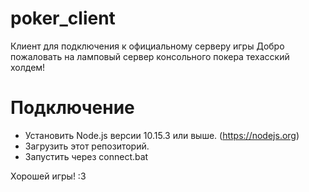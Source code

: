 # poker_client
Клиент для подключения к официальному серверу игры
Добро пожаловать на ламповый сервер консольного покера техасский холдем!
# Подключение
- Установить Node.js версии 10.15.3 или выше. (https://nodejs.org)
- Загрузить этот репозиторий.
- Запустить через connect.bat

Хорошей игры! :3
